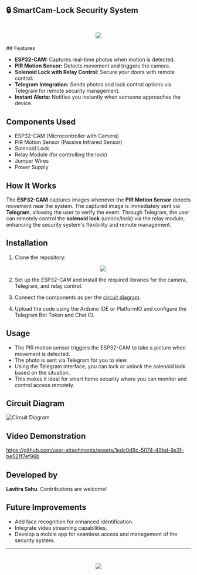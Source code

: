 ## 🔒 SmartCam-Lock Security System

<h1 align="center">
    <img src="https://readme-typing-svg.herokuapp.com/?font=Righteous&size=35&color=00008B&center=true&vCenter=true&width=800&height=100&duration=4000&lines=SmartCam-Lock+Security+System+🔐;" />
</h1>
## Features

- **ESP32-CAM:** Captures real-time photos when motion is detected.
- **PIR Motion Sensor:** Detects movement and triggers the camera.
- **Solenoid Lock with Relay Control:** Secure your doors with remote control.
- **Telegram Integration:** Sends photos and lock control options via Telegram for remote security management.
- **Instant Alerts:** Notifies you instantly when someone approaches the device.

## Components Used

- ESP32-CAM (Microcontroller with Camera)
- PIR Motion Sensor (Passive Infrared Sensor)
- Solenoid Lock
- Relay Module (for controlling the lock)
- Jumper Wires
- Power Supply

## How It Works

The **ESP32-CAM** captures images whenever the **PIR Motion Sensor** detects movement near the system. The captured image is immediately sent via **Telegram**, allowing the user to verify the event. Through Telegram, the user can remotely control the **solenoid lock** (unlock/lock) via the relay module, enhancing the security system's flexibility and remote management.

## Installation

1. Clone the repository:
   <div align="center">
    <a href="https://github.com/TechArcanist/SmartCam-Lock-Security-System.git">
        <img src="https://img.shields.io/badge/Clone_Repository-007ACC?style=for-the-badge&logo=github&logoColor=white" />
    </a>
   </div>

2. Set up the ESP32-CAM and install the required libraries for the camera, Telegram, and relay control.

3. Connect the components as per the [circuit diagram](#circuit-diagram).

4. Upload the code using the Arduino IDE or PlatformIO and configure the Telegram Bot Token and Chat ID.

## Usage

- The PIR motion sensor triggers the ESP32-CAM to take a picture when movement is detected.
- The photo is sent via Telegram for you to view.
- Using the Telegram interface, you can lock or unlock the solenoid lock based on the situation.
- This makes it ideal for smart home security where you can monitor and control access remotely.

## Circuit Diagram

![Circuit Diagram](circuit-diagram.png)

## Video Demonstration

https://github.com/user-attachments/assets/1edc0d9c-5074-49bd-9e3f-be521f7ef96b

## Developed by

**Lavitra Sahu**. Contributions are welcome!

## Future Improvements

- Add face recognition for enhanced identification.
- Integrate video streaming capabilities.
- Develop a mobile app for seamless access and management of the security system.

---

<h1 align="center">
    <img src="https://readme-typing-svg.herokuapp.com/?font=Righteous&size=35&color=00008B&center=true&vCenter=true&width=500&height=70&duration=4000&lines=Thanks+for+Visiting!+👋;" />
</h1>
